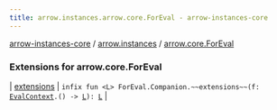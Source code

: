 ```yaml
---
title: arrow.instances.arrow.core.ForEval - arrow-instances-core
---
```


[arrow-instances-core](../../index.html) / [arrow.instances](../index.html) / [arrow.core.ForEval](./index.html)

### Extensions for arrow.core.ForEval

| [extensions](extensions.html) | `infix fun <L> ForEval.Companion.~~extensions~~(f: `[`EvalContext`](../-eval-context.html)`.() -> `[`L`](extensions.html#L)`): `[`L`](extensions.html#L) |

